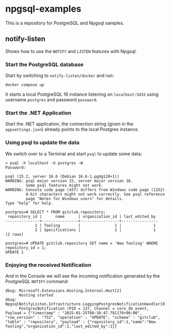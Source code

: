 # npgsql-examples #

This is a repository for PostgreSQL and Npgsql samples.

## notify-listen ##

Shows how to use the `NOTIFY` and `LISTEN` features with Npgsql.

### Start the PostgreSQL database ###
 
Start by switching to `notify-listen/docker` and run:

```
docker compose up
```

It starts a local PostgreSQL 16 instance listening on `localhost:5432` using username `postgres` and password `password`.

### Start the .NET Application ###

Start the .NET application, the connection string (given in the `appsettings.json`) already points to the local Postgres instance.

### Using psql to update the data ###

We switch over to a Terminal and start `psql` to update some data:

```
> psql -h localhost -U postgres -W
Password:

psql (15.2, server 16.6 (Debian 16.6-1.pgdg120+1))
WARNING: psql major version 15, server major version 16.
         Some psql features might not work.
WARNING: Console code page (437) differs from Windows code page (1252)
         8-bit characters might not work correctly. See psql reference
         page "Notes for Windows users" for details.
Type "help" for help.

postgres=# SELECT * FROM gitclub.repository;
 repository_id |      name      | organization_id | last_edited_by
---------------+----------------+-----------------+----------------
             1 | Tooling        |               1 |              1
             2 | Specifications |               1 |              1
(2 rows)

postgres=# UPDATE gitclub.repository SET name = 'New Tooling' WHERE repository_id = 1;
UPDATE 1
```

### Enjoying the received Notification ###

And in the Console we will see the incoming notification generated by the PostgreSQL `NOTIFY` command:

```
dbug: Microsoft.Extensions.Hosting.Internal.Host[2]
      Hosting started
dbug: NpgsqlNotifyListen.Infrastructure.LoggingPostgresNotificationHandler[0]
      PostgresNotification (PID = 137, Channel = core_db_event, Payload = {"timestamp" : "2025-01-25T08:38:47.781178+00:00", "row_version" : "752", "operation" : "UPDATE", "schema" : "gitclub", "table" : "repository", "payload" : {"repository_id":1,"name":"New Tooling","organization_id":1,"last_edited_by":1}}
```
